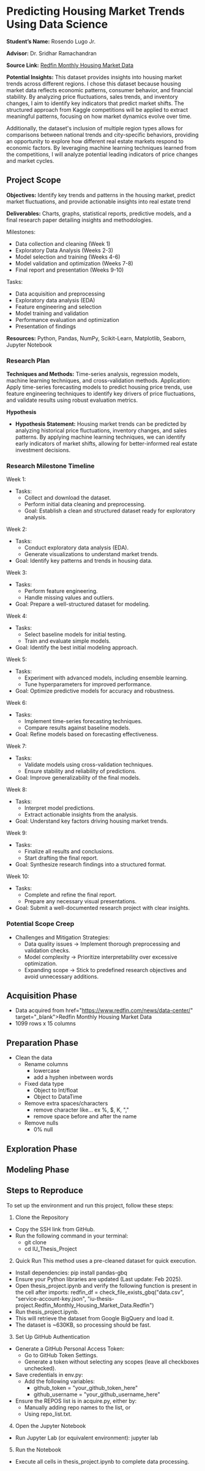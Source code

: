 # Predicting Housing Market Trends Using Data Science

**Student’s Name:** Rosendo Lugo Jr.

**Advisor:** Dr. Sridhar Ramachandran

**Source Link:** <a href="https://www.redfin.com/news/data-center/" target="_blank">Redfin Monthly Housing Market Data</a>   

**Potential Insights:** This dataset provides insights into housing market trends across different regions. I chose this dataset because housing market data reflects economic patterns, consumer behavior, and financial stability. By analyzing price fluctuations, sales trends, and inventory changes, I aim to identify key indicators that predict market shifts. The structured approach from Kaggle competitions will be applied to extract meaningful patterns, focusing on how market dynamics evolve over time.     

Additionally, the dataset's inclusion of multiple region types allows for comparisons between national trends and city-specific behaviors, providing an opportunity to explore how different real estate markets respond to economic factors. By leveraging machine learning techniques learned from the competitions, I will analyze potential leading indicators of price changes and market cycles.


## Project Scope
**Objectives:** Identify key trends and patterns in the housing market, predict market fluctuations, and provide actionable insights into real estate trend      

**Deliverables:** Charts, graphs, statistical reports, predictive models, and a final research paper detailing insights and methodologies.      

Milestones:      
- Data collection and cleaning (Week 1)    
- Exploratory Data Analysis (Weeks 2-3)    
- Model selection and training (Weeks 4-6)     
- Model validation and optimization (Weeks 7-8)    
- Final report and presentation (Weeks 9-10)     

Tasks:       
- Data acquisition and preprocessing      
- Exploratory data analysis (EDA)      
- Feature engineering and selection      
- Model training and validation      
- Performance evaluation and optimization     
- Presentation of findings      

**Resources:** Python, Pandas, NumPy, Scikit-Learn, Matplotlib, Seaborn, Jupyter Notebook      

### Research Plan
**Techniques and Methods:** Time-series analysis, regression models, machine learning techniques, and cross-validation methods.
Application: Apply time-series forecasting models to predict housing price trends, use feature engineering techniques to identify key drivers of price fluctuations, and validate results using robust evaluation metrics.      

**Hypothesis**
- **Hypothesis Statement:** Housing market trends can be predicted by analyzing historical price fluctuations, inventory changes, and sales patterns. By applying machine learning techniques, we can identify early indicators of market shifts, allowing for better-informed real estate investment decisions.


### Research Milestone Timeline
Week 1:      
- Tasks:     
    - Collect and download the dataset.      
    - Perform initial data cleaning and preprocessing.      
    - Goal: Establish a clean and structured dataset ready for exploratory analysis. 

Week 2:    
- Tasks:        
    - Conduct exploratory data analysis (EDA).       
    - Generate visualizations to understand market trends.      
- Goal: Identify key patterns and trends in housing data.

Week 3:      
- Tasks: 
    - Perform feature engineering.
    - Handle missing values and outliers.
- Goal: Prepare a well-structured dataset for modeling.

Week 4:   
- Tasks:     
    - Select baseline models for initial testing.     
    - Train and evaluate simple models.      
- Goal: Identify the best initial modeling approach.     

Week 5:
- Tasks: 
    - Experiment with advanced models, including ensemble learning.      
    - Tune hyperparameters for improved performance.       
- Goal: Optimize predictive models for accuracy and robustness.

Week 6:
- Tasks: 
    - Implement time-series forecasting techniques.     
    - Compare results against baseline models.     
- Goal: Refine models based on forecasting effectiveness.

Week 7:
- Tasks: 
    - Validate models using cross-validation techniques.       
    - Ensure stability and reliability of predictions.     
- Goal: Improve generalizability of the final models.

Week 8:
- Tasks: 
    - Interpret model predictions.     
    - Extract actionable insights from the analysis.      
- Goal: Understand key factors driving housing market trends.

Week 9:
- Tasks: 
    - Finalize all results and conclusions.       
    - Start drafting the final report.       
- Goal: Synthesize research findings into a structured format.

Week 10:
- Tasks: 
    - Complete and refine the final report.      
    - Prepare any necessary visual presentations.     
- Goal: Submit a well-documented research project with clear insights.

### Potential Scope Creep
- Challenges and Mitigation Strategies: 
    - Data quality issues → Implement thorough preprocessing and validation checks.       
    - Model complexity → Prioritize interpretability over excessive optimization.       
    - Expanding scope → Stick to predefined research objectives and avoid unnecessary additions.      

## Acquisition Phase
- Data acquired from href="https://www.redfin.com/news/data-center/" target="_blank">Redfin Monthly Housing Market Data</a>
- 1099 rows x 15 columns

## Preparation Phase
- Clean the data
    - Rename columns
        - lowercase
        - add a hyphen inbetween words
    - Fixed data type
        - Object to Int/float
        - Object to DataTime
    - Remove extra spaces/characters
        - remove character like... ex %, $, K, ","
        - remove space before and after the name
    - Remove nulls
        - 0% null

## Exploration Phase

## Modeling Phase

## Steps to Reproduce

To set up the environment and run this project, follow these steps:

1. Clone the Repository
- Copy the SSH link from GitHub.
- Run the following command in your terminal:
    - git clone <SSH link/>
    - cd IU_Thesis_Project
2. Quick Run
This method uses a pre-cleaned dataset for quick execution.
- Install dependencies: pip install pandas-gbq
- Ensure your Python libraries are updated (Last update: Feb 2025).
- Open thesis_project.ipynb and verify the following function is present in the cell after imports: 
    redfin_df = check_file_exists_gbq("data.csv", "service-account-key.json", "iu-thesis-project.Redfin_Monthly_Housing_Market_Data.Redfin")
- Run thesis_project.ipynb.
- This will retrieve the dataset from Google BigQuery and load it.
- The dataset is ~630KB, so processing should be fast.
3. Set Up GitHub Authentication
- Generate a GitHub Personal Access Token:
    - Go to GitHub Token Settings.
    - Generate a token without selecting any scopes (leave all checkboxes unchecked).
- Save credentials in env.py:
    - Add the following variables:
        - github_token = "your_github_token_here"
        - github_username = "your_github_username_here"
- Ensure the REPOS list is in acquire.py, either by:
    - Manually adding repo names to the list, or
    - Using repo_list.txt.
4. Open the Jupyter Notebook
- Run Jupyter Lab (or equivalent environment):
    jupyter lab
5.  Run the Notebook
- Execute all cells in thesis_project.ipynb to complete data processing.